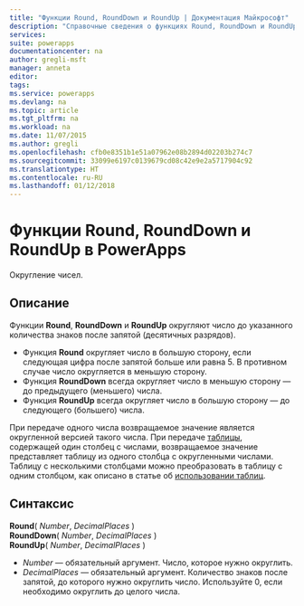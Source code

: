 ```yaml
---
title: "Функции Round, RoundDown и RoundUp | Документация Майкрософт"
description: "Справочные сведения о функциях Round, RoundDown и RoundUp в PowerApps, включая описание синтаксиса"
services: 
suite: powerapps
documentationcenter: na
author: gregli-msft
manager: anneta
editor: 
tags: 
ms.service: powerapps
ms.devlang: na
ms.topic: article
ms.tgt_pltfrm: na
ms.workload: na
ms.date: 11/07/2015
ms.author: gregli
ms.openlocfilehash: cfb0e8351b1e51a07962e08b2894d02203b274c7
ms.sourcegitcommit: 33099e6197c0139679cd08c42e9e2a5717904c92
ms.translationtype: HT
ms.contentlocale: ru-RU
ms.lasthandoff: 01/12/2018
---
```

# <a name="round-rounddown-and-roundup-functions-in-powerapps"></a>Функции Round, RoundDown и RoundUp в PowerApps
Округление чисел.

## <a name="description"></a>Описание
Функции **Round**, **RoundDown** и **RoundUp** округляют число до указанного количества знаков после запятой (десятичных разрядов).

* Функция **Round** округляет число в большую сторону, если следующая цифра после запятой больше или равна 5. В противном случае число округляется в меньшую сторону.
* Функция **RoundDown** всегда округляет число в меньшую сторону — до предыдущего (меньшего) числа.
* Функция **RoundUp** всегда округляет число в большую сторону — до следующего (большего) числа.

При передаче одного числа возвращаемое значение является округленной версией такого числа.  При передаче [таблицы](../working-with-tables.md), содержащей один столбец с числами, возвращаемое значение представляет таблицу из одного столбца с округленными числами. Таблицу с несколькими столбцами можно преобразовать в таблицу с одним столбцом, как описано в статье об [использовании таблиц](../working-with-tables.md).

## <a name="syntax"></a>Синтаксис
**Round**( *Number*, *DecimalPlaces* )<br>**RoundDown**( *Number*, *DecimalPlaces* )<br>**RoundUp**( *Number*, *DecimalPlaces* )

* *Number* — обязательный аргумент. Число, которое нужно округлить.
* *DecimalPlaces* — обязательный аргумент.  Количество знаков после запятой, до которого нужно округлить число.  Используйте 0, если необходимо округлить до целого числа.  

